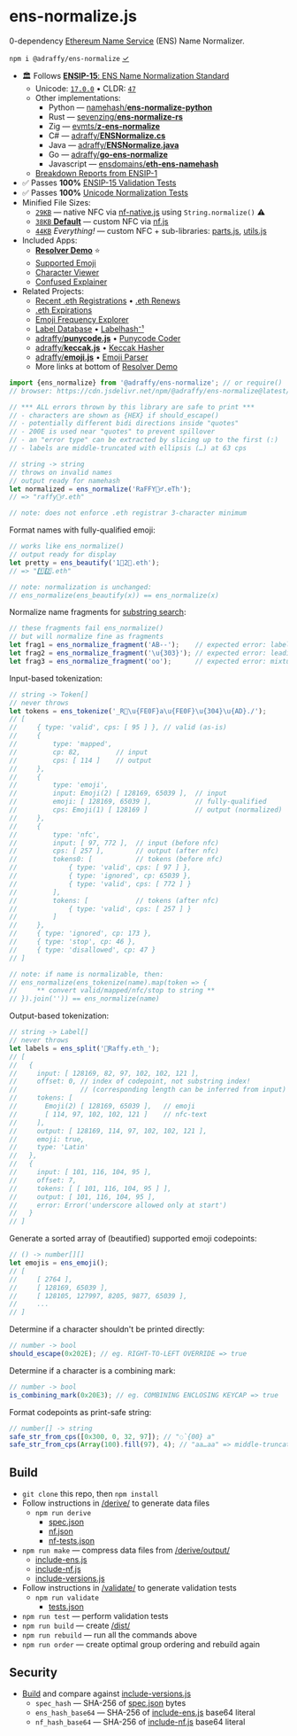 # ens-normalize.js
0-dependency [Ethereum Name Service](https://ens.domains/) (ENS) Name Normalizer.

`npm i @adraffy/ens-normalize` [&check;](https://www.npmjs.com/package/@adraffy/ens-normalize)

* 🏛️ Follows [**ENSIP-15**: ENS Name Normalization Standard](https://docs.ens.domains/ensip/15)
	* Unicode: [`17.0.0`](./derive/data/17.0.0/) • CLDR: [`47`](./derive/data/CLDR-47/)
	* Other implementations:
		* Python — [namehash/**ens-normalize-python**](https://github.com/namehash/ens-normalize-python)
		* Rust — [sevenzing/**ens-normalize-rs**](https://github.com/sevenzing/ens-normalize-rs)
		* Zig — [evmts/**z-ens-normalize**](https://github.com/evmts/z-ens-normalize)
		* C# — [adraffy/**ENSNormalize.cs**](https://github.com/adraffy/ENSNormalize.cs)
		* Java — [adraffy/**ENSNormalize.java**](https://github.com/adraffy/ENSNormalize.java)
		* Go — [adraffy/**go-ens-normalize**](https://github.com/adraffy/go-ens-normalize)
		* Javascript — [ensdomains/**eth-ens-namehash**](https://github.com/ensdomains/eth-ens-namehash)
	* [Breakdown Reports from ENSIP-1](https://adraffy.github.io/ens-norm-tests/test-breakdown/output-20230226/)	
* ✅️ Passes **100%** [ENSIP-15 Validation Tests](https://adraffy.github.io/ens-normalize.js/test/validate.html)
* ✅️ Passes **100%** [Unicode Normalization Tests](https://adraffy.github.io/ens-normalize.js/test/report-nf.html)
* Minified File Sizes: 
	* [`29KB`](./dist/index-xnf.min.js) — native NFC via [nf-native.js](./src/nf-native.js) using `String.normalize()` ⚠️
	* [`38KB` **Default**](./dist/index.min.js) — custom NFC via [nf.js](./src/nf.js)
	* [`44KB`](./dist/all.min.js) *Everything!* — custom NFC + sub-libraries: [parts.js](./src/parts.js), [utils.js](./src/utils.js)
* Included Apps:
	* [**Resolver Demo**](https://adraffy.github.io/ens-normalize.js/test/resolver.html) ⭐
	* [Supported Emoji](https://adraffy.github.io/ens-normalize.js/test/emoji.html)
	* [Character Viewer](https://adraffy.github.io/ens-normalize.js/test/chars.html)
	* [Confused Explainer](https://adraffy.github.io/ens-normalize.js/test/confused.html)
* Related Projects:
	* [Recent .eth Registrations](https://raffy.antistupid.com/eth/ens-regs.html) • [.eth Renews](https://raffy.antistupid.com/eth/ens-renews.html)
	* [.eth Expirations](https://raffy.antistupid.com/eth/ens-exp.html)
	* [Emoji Frequency Explorer](https://raffy.antistupid.com/eth/ens-emoji-freq.html)
	* [Label Database](https://github.com/adraffy/ens-labels/) • [Labelhash⁻¹](https://adraffy.github.io/ens-labels/demo.html)
	* [adraffy/**punycode.js**](https://github.com/adraffy/punycode.js/) • [Punycode Coder](https://adraffy.github.io/punycode.js/test/demo.html)
	* [adraffy/**keccak.js**](https://github.com/adraffy/keccak.js/) • [Keccak Hasher](https://adraffy.github.io/keccak.js/test/demo.html)
	* [adraffy/**emoji.js**](https://github.com/adraffy/emoji.js/) • [Emoji Parser](https://adraffy.github.io/emoji.js/test/demo.html)
	* More links at bottom of [Resolver Demo](https://adraffy.github.io/ens-normalize.js/test/resolver.html)

```js
import {ens_normalize} from '@adraffy/ens-normalize'; // or require()
// browser: https://cdn.jsdelivr.net/npm/@adraffy/ens-normalize@latest/dist/index.min.mjs (or .cjs)

// *** ALL errors thrown by this library are safe to print ***
// - characters are shown as {HEX} if should_escape()
// - potentially different bidi directions inside "quotes"
// - 200E is used near "quotes" to prevent spillover
// - an "error type" can be extracted by slicing up to the first (:)
// - labels are middle-truncated with ellipsis (…) at 63 cps

// string -> string
// throws on invalid names
// output ready for namehash
let normalized = ens_normalize('RaFFY🚴‍♂️.eTh');
// => "raffy🚴‍♂.eth"

// note: does not enforce .eth registrar 3-character minimum
```

Format names with fully-qualified emoji:
```js
// works like ens_normalize()
// output ready for display
let pretty = ens_beautify('1⃣2⃣.eth'); 
// => "1️⃣2️⃣.eth"

// note: normalization is unchanged:
// ens_normalize(ens_beautify(x)) == ens_normalize(x)
```

Normalize name fragments for [substring search](./test/fragment.js):
```js
// these fragments fail ens_normalize() 
// but will normalize fine as fragments
let frag1 = ens_normalize_fragment('AB--');    // expected error: label ext
let frag2 = ens_normalize_fragment('\u{303}'); // expected error: leading cm
let frag3 = ens_normalize_fragment('οо');      // expected error: mixture
```

Input-based tokenization:
```js
// string -> Token[]
// never throws
let tokens = ens_tokenize('_R💩\u{FE0F}a\u{FE0F}\u{304}\u{AD}./');
// [
//     { type: 'valid', cps: [ 95 ] }, // valid (as-is)
//     {
//         type: 'mapped', 
//         cp: 82,         // input
//         cps: [ 114 ]    // output
//     }, 
//     { 
//         type: 'emoji',
//         input: Emoji(2) [ 128169, 65039 ],  // input 
//         emoji: [ 128169, 65039 ],           // fully-qualified
//         cps: Emoji(1) [ 128169 ]            // output (normalized)
//     },
//     {
//         type: 'nfc',
//         input: [ 97, 772 ],  // input (before nfc)
//         cps: [ 257 ],        // output (after nfc)
//         tokens0: [           // tokens (before nfc)
//             { type: 'valid', cps: [ 97 ] },
//             { type: 'ignored', cp: 65039 },
//             { type: 'valid', cps: [ 772 ] }
//         ],
//         tokens: [            // tokens (after nfc)
//             { type: 'valid', cps: [ 257 ] }
//         ]
//     },
//     { type: 'ignored', cp: 173 },
//     { type: 'stop', cp: 46 },
//     { type: 'disallowed', cp: 47 }
// ]

// note: if name is normalizable, then:
// ens_normalize(ens_tokenize(name).map(token => {
//     ** convert valid/mapped/nfc/stop to string **
// }).join('')) == ens_normalize(name)
```

Output-based tokenization:
```js
// string -> Label[]
// never throws
let labels = ens_split('💩Raffy.eth_');
// [
//   {
//     input: [ 128169, 82, 97, 102, 102, 121 ],  
//     offset: 0, // index of codepoint, not substring index!
//                // (corresponding length can be inferred from input)
//     tokens: [
//       Emoji(2) [ 128169, 65039 ],   // emoji
//       [ 114, 97, 102, 102, 121 ]    // nfc-text
//     ],
//     output: [ 128169, 114, 97, 102, 102, 121 ],
//     emoji: true,
//     type: 'Latin'
//   },
//   {
//     input: [ 101, 116, 104, 95 ],
//     offset: 7,
//     tokens: [ [ 101, 116, 104, 95 ] ],
//     output: [ 101, 116, 104, 95 ],
//     error: Error('underscore allowed only at start')
//   }
// ]
```

Generate a sorted array of (beautified) supported emoji codepoints:
```js
// () -> number[][]
let emojis = ens_emoji();
// [
//     [ 2764 ],
//     [ 128169, 65039 ],
//     [ 128105, 127997, 8205, 9877, 65039 ],
//     ...
// ]
```

Determine if a character shouldn't be printed directly:
```js
// number -> bool
should_escape(0x202E); // eg. RIGHT-TO-LEFT OVERRIDE => true
```

Determine if a character is a combining mark:
```js
// number -> bool
is_combining_mark(0x20E3); // eg. COMBINING ENCLOSING KEYCAP => true
```

Format codepoints as print-safe string:
```js
// number[] -> string
safe_str_from_cps([0x300, 0, 32, 97]); // "◌̀{00} a"
safe_str_from_cps(Array(100).fill(97), 4); // "aa…aa" => middle-truncated
```

## Build

* `git clone` this repo, then `npm install` 
* Follow instructions in [/derive/](./derive/) to generate data files
	* `npm run derive` 
		* [spec.json](./derive/output/spec.json)
		* [nf.json](./derive/output/nf.json)
		* [nf-tests.json](./derive/output/nf-tests.json)
* `npm run make` — compress data files from [/derive/output/](./derive/output/)
	* [include-ens.js](./src/include-ens.js)
	* [include-nf.js](./src/include-nf.js)
	* [include-versions.js](./src/include-versions.js)
* Follow instructions in [/validate/](./validate/) to generate validation tests
	* `npm run validate`
		* [tests.json](./validate/tests.json)
* `npm run test` — perform validation tests
* `npm run build` — create [/dist/](./dist/)
* `npm run rebuild` — run all the commands above
* `npm run order` — create optimal group ordering and rebuild again

## Security

* [Build](#build) and compare against [include-versions.js](./src/include-versions.js)
	* `spec_hash` — SHA-256 of [spec.json](./derive/output/spec.json) bytes
	* `ens_hash_base64` — SHA-256 of [include-ens.js](./src/include-ens.js) base64 literal
	* `nf_hash_base64` — SHA-256 of [include-nf.js](./src/include-nf.js) base64 literal
